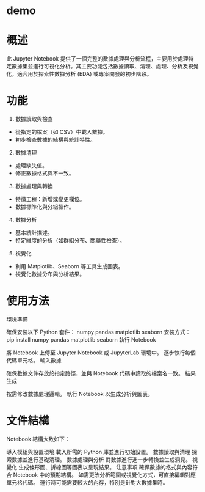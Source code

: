 # demo

# 概述
此 Jupyter Notebook 提供了一個完整的數據處理與分析流程，主要用於處理特定數據集並進行可視化分析。其主要功能包括數據讀取、清理、處理、分析及視覺化，適合用於探索性數據分析 (EDA) 或專案開發的初步階段。

# 功能
1. 數據讀取與檢查
- 從指定的檔案（如 CSV）中載入數據。
- 初步檢查數據的結構與統計特性。
2. 數據清理
- 處理缺失值。
- 修正數據格式與不一致。
3. 數據處理與轉換
- 特徵工程：新增或變更欄位。
- 數據標準化與分組操作。
4. 數據分析
- 基本統計描述。
- 特定維度的分析（如群組分布、關聯性檢查）。
5. 視覺化
- 利用 Matplotlib、Seaborn 等工具生成圖表。
- 視覺化數據分布與分析結果。
# 使用方法
環境準備

確保安裝以下 Python 套件：
numpy
pandas
matplotlib
seaborn
安裝方式：
pip install numpy pandas matplotlib seaborn
執行 Notebook

將 Notebook 上傳至 Jupyter Notebook 或 JupyterLab 環境中。
逐步執行每個代碼單元格。
輸入數據

確保數據文件存放於指定路徑，並與 Notebook 代碼中讀取的檔案名一致。
結果生成

按需修改數據處理邏輯。
執行 Notebook 以生成分析與圖表。
# 文件結構
Notebook 結構大致如下：

導入模組與設置環境
載入所需的 Python 庫並進行初始設置。
數據讀取與清理
探索數據並進行基礎清理。
數據處理與分析
對數據進行進一步轉換並生成洞見。
視覺化
生成條形圖、折線圖等圖表以呈現結果。
注意事項
確保數據的格式與內容符合 Notebook 中的預期結構。
如需更改分析範圍或視覺化方式，可直接編輯對應單元格代碼。
運行時可能需要較大的內存，特別是針對大數據集時。
